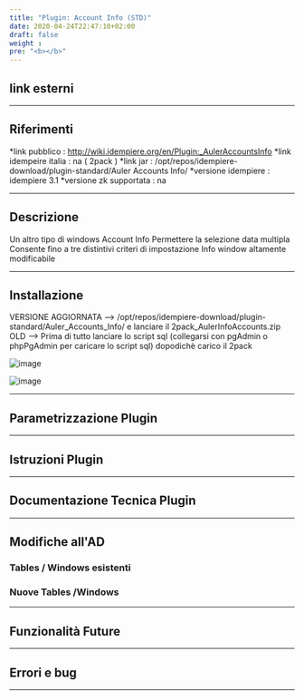 ```yaml
---
title: "Plugin: Account Info (STD)"
date: 2020-04-24T22:47:10+02:00
draft: false
weight : 
pre: "<b></b>"
---
```


## link esterni

---

## Riferimenti

*link pubblico          : http://wiki.idempiere.org/en/Plugin:_AulerAccountsInfo
*link idempeire italia  : na ( 2pack )
*link jar               : /opt/repos/idempiere-download/plugin-standard/Auler Accounts Info/
*versione idempiere     : idempiere 3.1
*versione zk supportata : na

---

## Descrizione

Un altro tipo di windows Account Info
Permettere la selezione data multipla 
Consente fino a tre distintivi criteri di impostazione
Info window altamente modificabile

---

## Installazione

VERSIONE AGGIORNATA --> /opt/repos/idempiere-download/plugin-standard/Auler_Accounts_Info/ e lanciare il 2pack_AulerInfoAccounts.zip
OLD --> Prima di tutto lanciare lo script sql (collegarsi con pgAdmin o phpPgAdmin per caricare lo script sql) dopodichè carico il 2pack

![image](659px-AccountsInfoAuler.png )

![image](586px-AccountsBPInfo.png)

---

## Parametrizzazione Plugin

---

## Istruzioni Plugin

---

## Documentazione Tecnica Plugin

---

## Modifiche all'AD 

### Tables / Windows esistenti

### Nuove Tables /Windows

---

## Funzionalità Future

---

## Errori e bug

---

